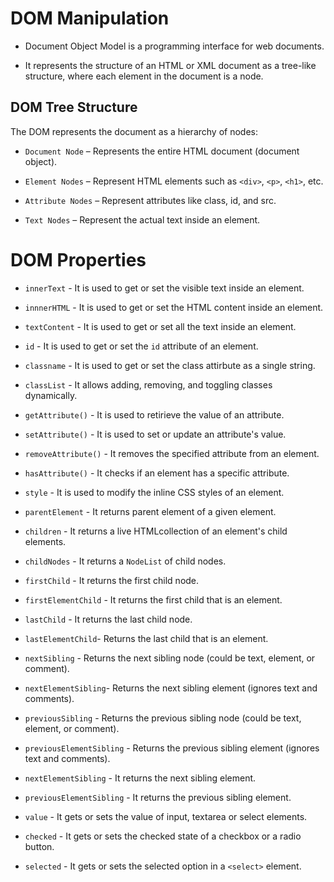 # DOM Manipulation

- Document Object Model is a programming interface for web documents.

- It represents the structure of an HTML or XML document as a tree-like structure, where each element in the document is a node.

## DOM Tree Structure

The DOM represents the document as a hierarchy of nodes:

- `Document Node` – Represents the entire HTML document (document object).

- `Element Nodes` – Represent HTML elements such as `<div>`, `<p>`, `<h1>`, etc.

- `Attribute Nodes` – Represent attributes like class, id, and src.

- `Text Nodes` – Represent the actual text inside an element.

# DOM Properties

- `innerText` - It is used to get or set the visible text inside an element.

- `innnerHTML` - It is used to get or set the HTML content inside an element.

- `textContent` - It is used to get or set all the text inside an element.

- `id` - It is used to get or set the `id` attribute of an element.

- `classname` - It is used to get or set the class attirbute as a single string.

- `classList` - It allows adding, removing, and toggling classes dynamically.

- `getAttribute()` - It is used to retirieve the value of an attribute.

- `setAttribute()` - It is used to set or update an attribute's value.

- `removeAttribute()` - It removes the specified attribute from an element.

- `hasAttribute()` - It checks if an element has a specific attribute.

- `style` - It is used to modify the inline CSS styles of an element.

- `parentElement` - It returns parent element of a given element.

- `children` - It returns a live HTMLcollection of an element's child elements.

- `childNodes` - It returns a `NodeList` of child nodes.

- `firstChild` - It returns the first child node.

- `firstElementChild` - It returns the first child that is an element.

- `lastChild` - It returns the last child node.

- `lastElementChild`- Returns the last child that is an element.

- `nextSibling` - Returns the next sibling node (could be text, element, or comment).

- `nextElementSibling`- Returns the next sibling element (ignores text and comments).

- `previousSibling` - Returns the previous sibling node (could be text, element, or comment).

- `previousElementSibling` - Returns the previous sibling element (ignores text and comments).

- `nextElementSibling` - It returns the next sibling element.

- `previousElementSibling` - It returns the previous sibling element.

- `value` - It gets or sets the value of input, textarea or select elements.

- `checked` - It gets or sets the checked state of a checkbox or a radio button.

- `selected` - It gets or sets the selected option in a `<select>` element.
